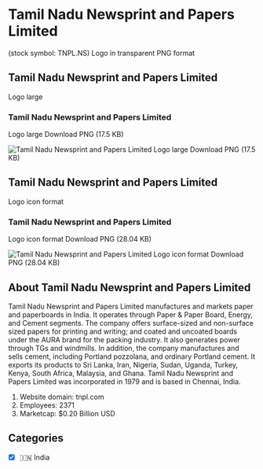 # Tamil Nadu Newsprint and Papers Limited
 (stock symbol: TNPL.NS) Logo in transparent PNG format

## Tamil Nadu Newsprint and Papers Limited
 Logo large

### Tamil Nadu Newsprint and Papers Limited
 Logo large Download PNG (17.5 KB)

![Tamil Nadu Newsprint and Papers Limited
 Logo large Download PNG (17.5 KB)](/img/orig/TNPL.NS_BIG-8d4e9c00.png)

## Tamil Nadu Newsprint and Papers Limited
 Logo icon format

### Tamil Nadu Newsprint and Papers Limited
 Logo icon format Download PNG (28.04 KB)

![Tamil Nadu Newsprint and Papers Limited
 Logo icon format Download PNG (28.04 KB)](/img/orig/TNPL.NS-c98fe5f9.png)

## About Tamil Nadu Newsprint and Papers Limited


Tamil Nadu Newsprint and Papers Limited manufactures and markets paper and paperboards in India. It operates through Paper & Paper Board, Energy, and Cement segments. The company offers surface-sized and non-surface sized papers for printing and writing; and coated and uncoated boards under the AURA brand for the packing industry. It also generates power through TGs and windmills. In addition, the company manufactures and sells cement, including Portland pozzolana, and ordinary Portland cement. It exports its products to Sri Lanka, Iran, Nigeria, Sudan, Uganda, Turkey, Kenya, South Africa, Malaysia, and Ghana. Tamil Nadu Newsprint and Papers Limited was incorporated in 1979 and is based in Chennai, India.

1. Website domain: tnpl.com
2. Employees: 2371
3. Marketcap: $0.20 Billion USD


## Categories
- [x] 🇮🇳 India
